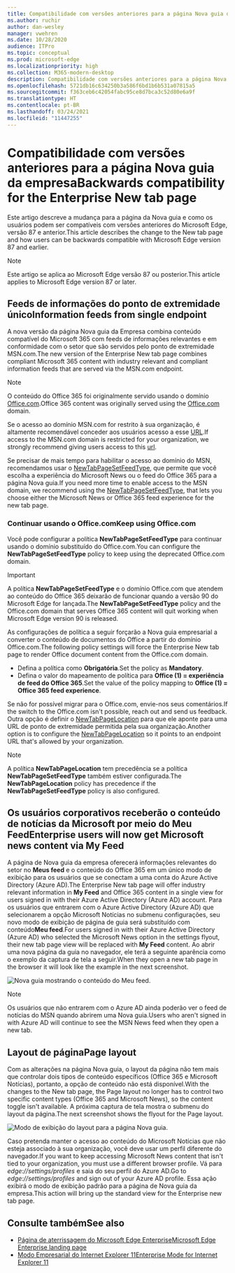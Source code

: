 ```yaml
---
title: Compatibilidade com versões anteriores para a página Nova guia da empresa
ms.author: ruchir
author: dan-wesley
manager: vwehren
ms.date: 10/28/2020
audience: ITPro
ms.topic: conceptual
ms.prod: microsoft-edge
ms.localizationpriority: high
ms.collection: M365-modern-desktop
description: Compatibilidade com versões anteriores para a página Nova guia da empresa
ms.openlocfilehash: 5721db16c634250b3a586f6bd1b6b531a07815a5
ms.sourcegitcommit: f363ceb6c42054fabc95ce8d7bca3c52d80e6a9f
ms.translationtype: HT
ms.contentlocale: pt-BR
ms.lasthandoff: 03/24/2021
ms.locfileid: "11447255"
---
```

# <a name="backwards-compatibility-for-the-enterprise-new-tab-page"></a><span data-ttu-id="5b534-103">Compatibilidade com versões anteriores para a página Nova guia da empresa</span><span class="sxs-lookup"><span data-stu-id="5b534-103">Backwards compatibility for the Enterprise New tab page</span></span>

<span data-ttu-id="5b534-104">Este artigo descreve a mudança para a página da Nova guia e como os usuários podem ser compatíveis com versões anteriores do Microsoft Edge, versão 87 e anterior.</span><span class="sxs-lookup"><span data-stu-id="5b534-104">This article describes the change to the New tab page and how users can be backwards compatible with Microsoft Edge version 87 and earlier.</span></span>

> [!NOTE]
> <span data-ttu-id="5b534-105">Este artigo se aplica ao Microsoft Edge versão 87 ou posterior.</span><span class="sxs-lookup"><span data-stu-id="5b534-105">This article applies to Microsoft Edge version 87 or later.</span></span>

## <a name="information-feeds-from-single-endpoint"></a><span data-ttu-id="5b534-106">Feeds de informações do ponto de extremidade único</span><span class="sxs-lookup"><span data-stu-id="5b534-106">Information feeds from single endpoint</span></span>

<span data-ttu-id="5b534-107">A nova versão da página Nova guia da Empresa combina conteúdo compatível do Microsoft 365 com feeds de informações relevantes e em conformidade com o setor que são servidos pelo ponto de extremidade MSN.com.</span><span class="sxs-lookup"><span data-stu-id="5b534-107">The new version of the Enterprise New tab page combines compliant Microsoft 365 content with industry relevant and compliant information feeds that are served via the MSN.com endpoint.</span></span>

> [!NOTE]
> <span data-ttu-id="5b534-108">O conteúdo do Office 365 foi originalmente servido usando o domínio [Office.com](https://www.office.com).</span><span class="sxs-lookup"><span data-stu-id="5b534-108">Office 365 content was originally served using the [Office.com](https://www.office.com) domain.</span></span>

<span data-ttu-id="5b534-109">Se o acesso ao domínio MSN.com for restrito à sua organização, é altamente recomendável conceder aos usuários acesso a esse [URL](https://ntp.msn.com).</span><span class="sxs-lookup"><span data-stu-id="5b534-109">If access to the MSN.com domain is restricted for your organization, we strongly recommend giving users access to this [url](https://ntp.msn.com).</span></span>

<span data-ttu-id="5b534-110">Se precisar de mais tempo para habilitar o acesso ao domínio do MSN, recomendamos usar o [NewTabPageSetFeedType](./microsoft-edge-policies.md#newtabpagesetfeedtype), que permite que você escolha a experiência do Microsoft News ou o feed do Office 365 para a página Nova guia.</span><span class="sxs-lookup"><span data-stu-id="5b534-110">If you need more time to enable access to the MSN domain, we recommend using the [NewTabPageSetFeedType](./microsoft-edge-policies.md#newtabpagesetfeedtype), that lets you choose either the Microsoft News or Office 365 feed experience for the new tab page.</span></span>

### <a name="keep-using-officecom"></a><span data-ttu-id="5b534-111">Continuar usando o Office.com</span><span class="sxs-lookup"><span data-stu-id="5b534-111">Keep using Office.com</span></span>

 <span data-ttu-id="5b534-112">Você pode configurar a política **NewTabPageSetFeedType** para continuar usando o domínio substituído do Office.com.</span><span class="sxs-lookup"><span data-stu-id="5b534-112">You can configure the **NewTabPageSetFeedType** policy to keep using the deprecated Office.com domain.</span></span>

> [!IMPORTANT]
> <span data-ttu-id="5b534-113">A política **NewTabPageSetFeedType** e o domínio Office.com que atendem ao conteúdo do Office 365 deixarão de funcionar quando a versão 90 do Microsoft Edge for lançada.</span><span class="sxs-lookup"><span data-stu-id="5b534-113">The **NewTabPageSetFeedType** policy and the Office.com domain that serves Office 365 content will quit working when Microsoft Edge version 90 is released.</span></span>

<span data-ttu-id="5b534-114">As configurações de política a seguir forçarão a Nova guia empresarial a converter o conteúdo de documentos do Office a partir do domínio Office.com.</span><span class="sxs-lookup"><span data-stu-id="5b534-114">The following policy settings will force the Enterprise New tab page to render Office document content from the Office.com domain.</span></span>

- <span data-ttu-id="5b534-115">Defina a política como **Obrigatória**.</span><span class="sxs-lookup"><span data-stu-id="5b534-115">Set the policy as **Mandatory**.</span></span>
- <span data-ttu-id="5b534-116">Defina o valor do mapeamento de política para **Office (1) = experiência de feed do Office 365**.</span><span class="sxs-lookup"><span data-stu-id="5b534-116">Set the value of the policy mapping to **Office (1) = Office 365 feed experience**.</span></span>

<span data-ttu-id="5b534-117">Se não for possível migrar para o Office.com, envie-nos seus comentários.</span><span class="sxs-lookup"><span data-stu-id="5b534-117">If the switch to the Office.com isn't possible, reach out and send us feedback.</span></span> <span data-ttu-id="5b534-118">Outra opção é definir o [NewTabPageLocation](./microsoft-edge-policies.md#newtabpagelocation) para que ele aponte para uma URL de ponto de extremidade permitida pela sua organização.</span><span class="sxs-lookup"><span data-stu-id="5b534-118">Another option is to configure the [NewTabPageLocation](./microsoft-edge-policies.md#newtabpagelocation) so it points to an endpoint URL that's allowed by your organization.</span></span>

> [!NOTE]
> <span data-ttu-id="5b534-119">A política **NewTabPageLocation** tem precedência se a política **NewTabPageSetFeedType** também estiver configurada.</span><span class="sxs-lookup"><span data-stu-id="5b534-119">The **NewTabPageLocation** policy has precedence if the **NewTabPageSetFeedType** policy is also configured.</span></span>

## <a name="enterprise-users-will-now-get-microsoft-news-content-via-my-feed"></a><span data-ttu-id="5b534-120">Os usuários corporativos receberão o conteúdo de notícias da Microsoft por meio do Meu Feed</span><span class="sxs-lookup"><span data-stu-id="5b534-120">Enterprise users will now get Microsoft news content via My Feed</span></span>

<span data-ttu-id="5b534-121">A página de Nova guia da empresa oferecerá informações relevantes do setor no **Meus feed** e o conteúdo do Office 365 em um único modo de exibição para os usuários que se conectam a uma conta do Azure Active Directory (Azure AD).</span><span class="sxs-lookup"><span data-stu-id="5b534-121">The Enterprise New tab page will offer industry relevant information in **My Feed** and Office 365 content in a single view for users signed in with their Azure Active Directory (Azure AD) account.</span></span> <span data-ttu-id="5b534-122">Para os usuários que entrarem com o Azure Active Directory (Azure AD) que selecionarem a opção Microsoft Notícias no submenu configurações, seu novo modo de exibição de página de guia será substituído com conteúdo**Meu feed**.</span><span class="sxs-lookup"><span data-stu-id="5b534-122">For users signed in with their Azure Active Directory (Azure AD) who selected the Microsoft News option in the settings flyout, their new tab page view will be replaced with **My Feed** content.</span></span> <span data-ttu-id="5b534-123">Ao abrir uma nova página da guia no navegador, ele terá a seguinte aparência como o exemplo da captura de tela a seguir.</span><span class="sxs-lookup"><span data-stu-id="5b534-123">When they open a new tab page in the browser it will look like the example in the next screenshot.</span></span>

![Nova guia mostrando o conteúdo do Meu feed.](media/microsoft-edge-ntp-backward-compatibility/microsoft-edge-ntp-myfeed-view.png)

> [!NOTE]
> <span data-ttu-id="5b534-125">Os usuários que não entrarem com o Azure AD ainda poderão ver o feed de notícias do MSN quando abrirem uma Nova guia.</span><span class="sxs-lookup"><span data-stu-id="5b534-125">Users who aren't signed in with Azure AD will continue to see the MSN News feed when they open a new tab.</span></span>

## <a name="page-layout"></a><span data-ttu-id="5b534-126">Layout de página</span><span class="sxs-lookup"><span data-stu-id="5b534-126">Page layout</span></span>

<span data-ttu-id="5b534-127">Com as alterações na página Nova guia, o layout da página não tem mais que controlar dois tipos de conteúdo específicos (Office 365 e Microsoft Notícias), portanto, a opção de conteúdo não está disponível.</span><span class="sxs-lookup"><span data-stu-id="5b534-127">With the changes to the New tab page, the Page layout no longer has to control two specific content types (Office 365 and Microsoft News), so the content toggle isn't available.</span></span> <span data-ttu-id="5b534-128">A próxima captura de tela mostra o submenu do layout da página.</span><span class="sxs-lookup"><span data-stu-id="5b534-128">The next screenshot shows the flyout for the Page layout.</span></span>

![Modo de exibição do layout para a página Nova guia.](media/microsoft-edge-ntp-backward-compatibility/microsoft-edge-ntp-page-layout.png)

<span data-ttu-id="5b534-130">Caso pretenda manter o acesso ao conteúdo do Microsoft Notícias que não esteja associado à sua organização, você deve usar um perfil diferente do navegador.</span><span class="sxs-lookup"><span data-stu-id="5b534-130">If you want to keep accessing Microsoft News content that isn't tied to your organization, you must use a different browser profile.</span></span> <span data-ttu-id="5b534-131">Vá para  *edge://settings/profiles* e saia do seu perfil do Azure AD.</span><span class="sxs-lookup"><span data-stu-id="5b534-131">Go to  *edge://settings/profiles* and sign out of your Azure AD profile.</span></span> <span data-ttu-id="5b534-132">Essa ação exibirá o modo de exibição padrão para a página de Nova guia da empresa.</span><span class="sxs-lookup"><span data-stu-id="5b534-132">This action will bring up the  standard view for the Enterprise new tab page.</span></span> 

## <a name="see-also"></a><span data-ttu-id="5b534-133">Consulte também</span><span class="sxs-lookup"><span data-stu-id="5b534-133">See also</span></span>

- [<span data-ttu-id="5b534-134">Página de aterrissagem do Microsoft Edge Enterprise</span><span class="sxs-lookup"><span data-stu-id="5b534-134">Microsoft Edge Enterprise landing page</span></span>](https://aka.ms/EdgeEnterprise)
- [<span data-ttu-id="5b534-135">Modo Empresarial do Internet Explorer 11</span><span class="sxs-lookup"><span data-stu-id="5b534-135">Enterprise Mode for Internet Explorer 11</span></span>](/internet-explorer/ie11-deploy-guide/enterprise-mode-overview-for-ie11)